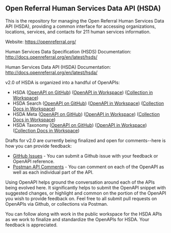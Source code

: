 ## Open Referral Human Services Data API (HSDA)
This is the repository for managing the Open Referral Human Services Data API (HSDA), providing a common interface for accessing organizations, locations, services, and contacts for 211 human services information.

Website: https://openreferral.org/

Human Services Data Specification (HSDS) Documentation: http://docs.openreferral.org/en/latest/hsds/

Human Services Data API (HSDA) Documentation: http://docs.openreferral.org/en/latest/hsda/

v2.0 of HSDA is organized into a handful of OpenAPIs:

- HSDA ([OpenAPI on GitHub](https://github.com/openreferral/api-specification/blob/master/v2.0/openapi-hsda.yaml)) ([OpenAPI in Workspace](https://www.postman.com/api-evangelist/workspace/open-referral-human-services-data-api-hsda/api/1a7abc09-be01-45fa-932c-7ed3d11e43ea?version=2c338c6f-4da0-452c-bb5d-ef834c1ce7cc&tab=overview)) ([Collection in Workspace](https://www.postman.com/api-evangelist/workspace/open-referral-human-services-data-api-hsda/documentation/35240-b0c2834a-60ac-4076-87a9-aac143874f20))
- HSDA Search ([OpenAPI on GitHub](https://github.com/openreferral/api-specification/blob/master/v2.0/openapi-hsda-search.yaml)) ([OpenAPI in Workspace](https://www.postman.com/api-evangelist/workspace/open-referral-human-services-data-api-hsda/api/eae721cd-11f6-4c46-824d-2775f5328561?version=5ad8f4f2-29af-4379-9c50-f8ecf2ba6e4b&tab=overview)) ([Collection Docs in Workspace](https://www.postman.com/api-evangelist/workspace/open-referral-human-services-data-api-hsda/documentation/35240-e8cdaa8c-5444-4722-a6fd-181f120d49f3))
- HSDA Meta ([OpenAPI on GitHub](https://github.com/openreferral/api-specification/blob/master/v2.0/openapi-hsda-meta.yaml)) ([OpenAPI in Workspace](https://www.postman.com/api-evangelist/workspace/open-referral-human-services-data-api-hsda/api/55b2862e-39c1-48e8-987f-e6c38df0323d?version=632b6e4c-f36c-473a-ad24-4b4e34cf410a&tab=overview)) ([Collection Docs in Workspace](https://www.postman.com/api-evangelist/workspace/open-referral-human-services-data-api-hsda/documentation/35240-60e93ec1-23e9-4691-8a86-2d833dc2b896))
- HSDA Taxonomy ([OpenAPI on GitHub](https://github.com/openreferral/api-specification/blob/master/v2.0/openapi-hsda-taxonomy.yaml)) ([OpenAPI in Workspace](https://www.postman.com/api-evangelist/workspace/open-referral-human-services-data-api-hsda/api/6fb08211-ff92-4923-a2fe-e000d9a86df9?version=2a3ed87a-1e53-460d-aec1-a5583910d2f1&tab=overview)) ([Collection Docs in Workspace](https://www.postman.com/api-evangelist/workspace/open-referral-human-services-data-api-hsda/documentation/35240-fe401428-96ce-43c8-99a2-ca13929e71a5))

Drafts for v2.0 are currently being finalized and open for comments--here is how you can provide feedback:

- [GitHub Issues](https://github.com/openreferral/api-specification/issues) - You can submit a Github issue with your feedback or OpenAPI reference.
- [Postman API Comments](https://www.postman.com/api-evangelist/workspace/open-referral-human-services-data-api-hsda/overview) - You can comment on each of the OpenAPI as well as each individual part of the API.

Using OpenAPI helps ground the conversation around each of the APIs being evolved here. It significantly helps to submit the OpenAPI snippet with suggested changes, or highlight and common on the portion of the OpenAPI you wish to provide feedback on. Feel free to all submit pull requests on OpenAPIs via Github, or collections via Postman.

You can follow along with work in the public workspace for the HSDA APIs as we work to finalize and standardize the OpenAPIs for HSDA. Your feedback is appreciated.
